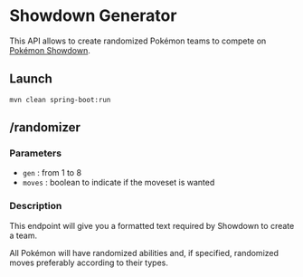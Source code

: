# Showdown Generator

This API allows to create randomized Pokémon teams to compete on [Pokémon Showdown](https://play.pokemonshowdown.com/).

## Launch
```
mvn clean spring-boot:run
```

## /randomizer

### Parameters

- `gen` : from 1 to 8
- `moves` : boolean to indicate if the moveset is wanted

### Description

This endpoint will give you a formatted text required by Showdown to create a team.

All Pokémon will have randomized abilities and, if specified, randomized moves preferably according to their types. 